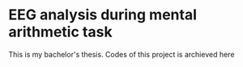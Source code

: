 # EEG analysis during mental arithmetic task
 This is my bachelor's thesis. Codes of this project is archieved here
